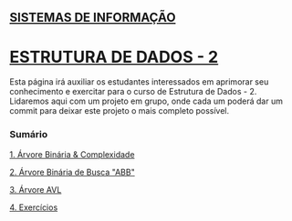 ## [SISTEMAS DE INFORMAÇÃO](https://boechat.github.io/estudo-si)

# [ESTRUTURA DE DADOS - 2](https://boechat.github.io/estudo-si/estudo-estrutura)



Esta página irá auxiliar os estudantes interessados em aprimorar seu conhecimento e exercitar para o curso de Estrutura de Dados - 2. 
Lidaremos aqui com um projeto em grupo, onde cada um poderá dar um commit para deixar este projeto o mais completo possível.

### Sumário

[1. Árvore Binária & Complexidade](https://boechat.github.io/estudo-si/estudo-estruturas-2-arvore)

[2. Árvore Binária de Busca "ABB"](https://boechat.github.io/estudo-si/estudo-estruturas-2-abb)

[3. Árvore AVL](https://boechat.github.io/estudo-si/estudo-estruturas-2-avl)

[4. Exercícios](https://boechat.github.io/estudo-si/estudo-estruturas-2-exercicios)
